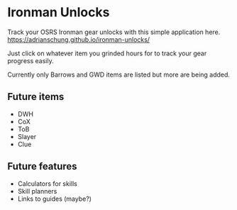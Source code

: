 # Ironman Unlocks

Track your OSRS Ironman gear unlocks with this simple application here. <https://adrianschung.github.io/ironman-unlocks/>

Just click on whatever item you grinded hours for to track your gear progress easily.

Currently only Barrows and GWD items are listed but more are being added.

## Future items

- DWH
- CoX
- ToB
- Slayer
- Clue

## Future features

- Calculators for skills
- Skill planners
- Links to guides (maybe?)
